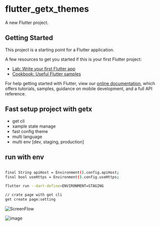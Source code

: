 # flutter_getx_themes

A new Flutter project.

## Getting Started

This project is a starting point for a Flutter application.

A few resources to get you started if this is your first Flutter project:

- [Lab: Write your first Flutter app](https://flutter.dev/docs/get-started/codelab)
- [Cookbook: Useful Flutter samples](https://flutter.dev/docs/cookbook)

For help getting started with Flutter, view our
[online documentation](https://flutter.dev/docs), which offers tutorials,
samples, guidance on mobile development, and a full API reference.

## Fast setup project with getx
- get cli
- xample state manage
- fast config theme
- multi language
- multi env [dev, staging, production]



## run with env
```bash

final String apiHost = Environment().config.apiHost;
final bool useHttps = Environment().config.useHttps;

flutter run --dart-define=ENVIRONMENT=STAGING

// crate page with get cli
get create page:setting

```

![ScreenFlow](https://user-images.githubusercontent.com/18229355/169033649-92793642-27c5-4a8a-bd09-4f67aecce3ed.gif)


![image](https://user-images.githubusercontent.com/18229355/168621168-0b1c2a77-fe27-4a88-9cc3-1e150e7d3216.png)

